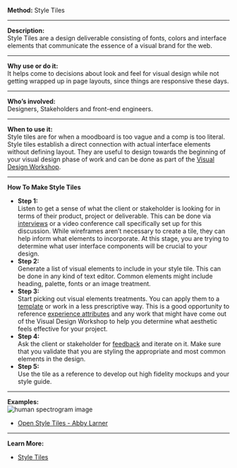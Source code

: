 **Method:** Style Tiles

---

**Description:**  
Style Tiles are a design deliverable consisting of fonts, colors and interface elements that communicate the essence of a visual brand for the web.

---

**Why use or do it:**  
It helps come to decisions about look and feel for visual design while not getting wrapped up in page layouts, since things are responsive these days.

---

**Who’s involved:**  
Designers, Stakeholders and front-end engineers.

---

**When to use it:**  
Style tiles are for when a moodboard is too vague and a comp is too literal. Style tiles establish a direct connection with actual interface elements without defining layout. They are useful to design towards the beginning of your visual design phase of work and can be done as part of the [Visual Design Workshop](https://github.com/bocoup/opendesignkit/wiki/Visual-Design-Workshop).

---

**How To Make Style Tiles**

* **Step 1:**  
Listen to get a sense of what the client or stakeholder is looking for in terms of their product, project or deliverable. This can be done via [interviews](https://github.com/bocoup/opendesignkit/wiki/Interviews) or a video conference call specifically set up for this discussion. While wireframes aren’t necessary to create a tile, they can help inform what elements to incorporate. At this stage, you are trying to determine what user interface components will be crucial to your design.
* **Step 2:**  
Generate a list of visual elements to include in your style tile. This can be done in any kind of text editor. Common elements might include heading, palette, fonts or an image treatment.
* **Step 3:**  
Start picking out visual elements treatments. You can apply them to a [template](tk) or work in a less prescriptive way. This is a good opportunity to reference [experience attributes](https://github.com/bocoup/opendesignkit/wiki/experience-attributes) and any work that might have come out of the Visual Design Workshop to help you determine what aesthetic feels effective for your project.
* **Step 4:**  
Ask the client or stakeholder for [feedback](tk) and iterate on it. Make sure that you validate that you are styling the appropriate and most common elements in the design.
* **Step 5:**  
Use the tile as a reference to develop out high fidelity mockups and your style guide.

---

**Examples:**  
![human spectrogram image](https://github.com/bocoup/opendesignkit/blob/master/wiki/images/style-tiles/cssconf-style-tile.jpg)
* [Open Style Tiles - Abby Larner](https://github.com/abbylarner/open-tiles)

---

**Learn More:**  
* [Style Tiles](http://styletil.es)
